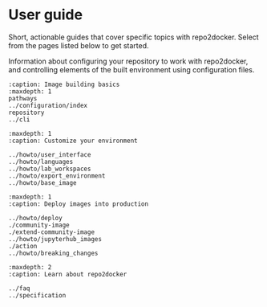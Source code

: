 # User guide

Short, actionable guides that cover specific topics with repo2docker.
Select from the pages listed below to get started.

Information about configuring your repository to work with repo2docker,
and controlling elements of the built environment using configuration files.

```{toctree}
:caption: Image building basics
:maxdepth: 1
pathways
../configuration/index
repository
../cli
```

```{toctree}
:maxdepth: 1
:caption: Customize your environment

../howto/user_interface
../howto/languages
../howto/lab_workspaces
../howto/export_environment
../howto/base_image
```

```{toctree}
:maxdepth: 1
:caption: Deploy images into production

../howto/deploy
./community-image
./extend-community-image
../howto/jupyterhub_images
./action
../howto/breaking_changes
```

```{toctree}
:maxdepth: 2
:caption: Learn about repo2docker

../faq
../specification
```
